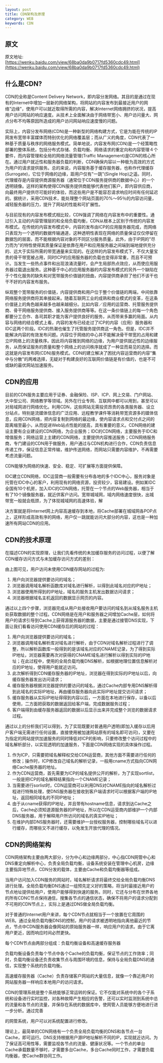 ```yaml
---
layout: post
title: CDN架构及原理
category: WEB
keywords: CDN
---
```

## 原文
原文地址:[https://wenku.baidu.com/view/68ba0da9b0717fd5360cdc49.html](https://wenku.baidu.com/view/68ba0da9b0717fd5360cdc49.html)

## 什么是CDN?

CDN的全称是Content Delivery Network，即内容分发网络。其目的是通过在现有的Internet中增加一层新的网络架构，将网站的内容发布到最接近用户的网络"边缘"，使用户可以就近取得所需的内容，解决Internet网络拥挤的状况，提高用户访问网站的响应速度。从技术上全面解决由于网络带宽小、用户访问量大、网点分布不均等原因所造成的用户访问网站响应速度慢的问题。

实际上，内容分发布网络(CDN)是一种新型的网络构建方式，它是为能在传统的IP网发布宽带丰富媒体而特别优化的网络覆盖层；而从广义的角度，CDN代表了一种基于质量与秩序的网络服务模式。简单地说，内容发布网(CDN)是一个经策略性部署的整体系统，包括分布式存储、负载均衡、网络请求的重定向和内容管理４个要件，而内容管理和全局的网络流量管理(Traffic Management)是CDN的核心所在。通过用户就近性和服务器负载的判断，CDN确保内容以一种极为高效的方式为用户的请求提供服务。总的来说，内容服务基于缓存服务器，也称作代理缓存(Surrogate)，它位于网络的边缘，距用户仅有"一跳"(Single Hop)之遥。同时，代理缓存是内容提供商源服务器（通常位于CDN服务提供商的数据中心）的一个透明镜像。这样的架构使得CDN服务提供商能够代表他们客户，即内容供应商，向最终用户提供尽可能好的体验，而这些用户是不能容忍请求响应时间有任何延迟的。据统计，采用CDN技术，能处理整个网站页面的70%～95％的内容访问量，减轻服务器的压力，提升了网站的性能和可扩展性。

与目前现有的内容发布模式相比较，CDN强调了网络在内容发布中的重要性。通过引入主动的内容管理层的和全局负载均衡，CDN从根本上区别于传统的内容发布模式。在传统的内容发布模式中，内容的发布由ICP的应用服务器完成，而网络只表现为一个透明的数据传输通道，这种透明性表现在网络的质量保证仅仅停留在数据包的层面，而不能根据内容对象的不同区分服务质量。此外，由于IP网的"尽力而为"的特性使得其质量保证是依靠在用户和应用服务器之间端到端地提供充分的、远大于实际所需的带宽通量来实现的。在这样的内容发布模式下，不仅大量宝贵的骨干带宽被占用，同时ICP的应用服务器的负载也变得非常重，而且不可预计。当发生一些热点事件和出现浪涌流量时，会产生局部热点效应，从而使应用服务器过载退出服务。这种基于中心的应用服务器的内容发布模式的另外一个缺陷在于个性化服务的缺失和对宽带服务价值链的扭曲，内容提供商承担了他们不该干也干不好的内容发布服务。

纵观整个宽带服务的价值链，内容提供商和用户位于整个价值链的两端，中间依靠网络服务提供商将其串接起来。随着互联网工业的成熟和商业模式的变革，在这条价值链上的角色越来越多也越来越细分。比如内容／应用的运营商、托管服务提供商、骨干网络服务提供商、接入服务提供商等等。在这一条价值链上的每一个角色都要分工合作、各司其职才能为客户提供良好的服务，从而带来多赢的局面。从内容与网络的结合模式上看，内容的发布已经走过了ICP的内容（应用）服务器和IDC这两个阶段。IDC的热潮也催生了托管服务提供商这一角色。但是，IDC并不能解决内容的有效发布问题。内容位于网络的中心并不能解决骨干带宽的占用和建立IP网络上的流量秩序。因此将内容推到网络的边缘，为用户提供就近性的边缘服务，从而保证服务的质量和整个网络上的访问秩序就成了一种显而易见的选择。而这就是内容发布网(CDN)服务模式。CDN的建立解决了困扰内容运营商的内容"集中与分散"的两难选择，无疑对于构建良好的互联网价值链是有价值的，也是不可或缺的最优网站加速服务。

## CDN的应用

目前的CDN服务主要应用于证券、金融保险、ISP、ICP、网上交易、门户网站、大中型公司、网络教学等领域。另外在行业专网、互联网中都可以用到，甚至可以对局域网进行网络优化。利用CDN，这些网站无需投资昂贵的各类服务器、设立分站点，特别是流媒体信息的广泛应用、远程教学课件等消耗带宽资源多的媒体信息，应用CDN网络，把内容复制到网络的最边缘，使内容请求点和交付点之间的距离缩至最小，从而促进Web站点性能的提高，具有重要的意义。CDN网络的建设主要有企业建设的CDN网络，为企业服务；IDC的CDN网络，主要服务于IDC和增值服务；网络运营上主建的CDN网络，主要提供内容推送服务；CDN网络服务商，专门建设的CDN用于做服务，用户通过与CDN机构进行合作，CDN负责信息传递工作，保证信息正常传输，维护传送网络，而网站只需要内容维护，不再需要考虑流量问题。

CDN能够为网络的快速、安全、稳定、可扩展等方面提供保障。

IDC建立CDN网络，IDC运营商一般需要有分布各地的多个IDC中心，服务对象是托管在IDC中心的客户，利用现有的网络资源，投资较少，容易建设。例如某IDC全国有10个机房，加入IDC的CDN网络，托管在一个节点的Web服务器，相当于有了10个镜像服务器，就近供客户访问。宽带城域网，域内网络速度很快，出城带宽一般就会瓶颈，为了体现城域网的高速体验，解

决方案就是将Internet网上内容高速缓存到本地，将Cache部署在城域网各POP点上，这样形成高效有序的网络，用户仅一跳就能访问大部分的内容，这也是一种加速所有网站CDN的应用。

## CDN的技术原理

在描述CDN的实现原理，让我们先看传统的未加缓存服务的访问过程，以便了解CDN缓存访问方式与未加缓存访问方式的差别：

由上图可见，用户访问未使用CDN缓存网站的过程为:

1. 用户向浏览器提供要访问的域名；
2. 浏览器调用域名解析函数库对域名进行解析，以得到此域名对应的IP地址；
3. 浏览器使用所得到的IP地址，域名的服务主机发出数据访问请求；
4. 浏览器根据域名主机返回的数据显示网页的内容。

通过以上四个步骤，浏览器完成从用户处接收用户要访问的域名到从域名服务主机处获取数据的整个过程。CDN网络是在用户和服务器之间增加Cache层，如何将用户的请求引导到Cache上获得源服务器的数据，主要是通过接管DNS实现，下面让我们看看访问使用CDN缓存后的网站的过程：


1. 用户向浏览器提供要访问的域名；
2. 浏览器调用域名解析库对域名进行解析，由于CDN对域名解析过程进行了调整，所以解析函数库一般得到的是该域名对应的CNAME记录，为了得到实际IP地址，浏览器需要再次对获得的CNAME域名进行解析以得到实际的IP地址；在此过程中，使用的全局负载均衡DNS解析，如根据地理位置信息解析对应的IP地址，使得用户能就近访问。
3. 此次解析得到CDN缓存服务器的IP地址，浏览器在得到实际的IP地址以后，向缓存服务器发出访问请求；
3. 缓存服务器根据浏览器提供的要访问的域名，通过Cache内部专用DNS解析得到此域名的实际IP地址，再由缓存服务器向此实际IP地址提交访问请求；
3. 缓存服务器从实际IP地址得得到内容以后，一方面在本地进行保存，以备以后使用，二方面把获取的数据返回给客户端，完成数据服务过程；
3. 客户端得到由缓存服务器返回的数据以后显示出来并完成整个浏览的数据请求过程。

通过以上的分析我们可以得到，为了实现既要对普通用户透明(即加入缓存以后用户客户端无需进行任何设置，直接使用被加速网站原有的域名即可访问)，又要在为指定的网站提供加速服务的同时降低对ICP的影响，只要修改整个访问过程中的域名解析部分，以实现透明的加速服务，下面是CDN网络实现的具体操作过程。

1. 作为ICP，只需要把域名解释权交给CDN运营商，其他方面不需要进行任何的修改；操作时，ICP修改自己域名的解析记录，一般用cname方式指向CDN网络Cache服务器的地址。
2. 作为CDN运营商，首先需要为ICP的域名提供公开的解析，为了实现sortlist，一般是把ICP的域名解释结果指向一个CNAME记录；
3. 当需要进行sorlist时，CDN运营商可以利用DNS对CNAME指向的域名解析过程进行特殊处理，使DNS服务器在接收到客户端请求时可以根据客户端的IP地址，返回相同域名的不同IP地址；
4. 由于从cname获得的IP地址，并且带有hostname信息，请求到达Cache之后，Cache必须知道源服务器的IP地址，所以在CDN运营商内部维护一个内部DNS服务器，用于解释用户所访问的域名的真实IP地址；
5. 在维护内部DNS服务器时，还需要维护一台授权服务器，控制哪些域名可以进行缓存，而哪些又不进行缓存，以免发生开放代理的情况。

## CDN的网络架构

CDN网络架构主要由两大部分，分为中心和边缘两部分，中心指CDN网管中心和DNS重定向解析中心，负责全局负载均衡，设备系统安装在管理中心机房，边缘主要指异地节点，CDN分发的载体，主要由Cache和负载均衡器等组成。

当用户访问加入CDN服务的网站时，域名解析请求将最终交给全局负载均衡DNS进行处理。全局负载均衡DNS通过一组预先定义好的策略，将当时最接近用户的节点地址提供给用户，使用户能够得到快速的服务。同时，它还与分布在世界各地的所有CDNC节点保持通信，搜集各节点的通信状态，确保不将用户的请求分配到不可用的CDN节点上，实际上是通过DNS做全局负载均衡。

对于普通的Internet用户来讲，每个CDN节点就相当于一个放置在它周围的WEB。通过全局负载均衡DNS的控制，用户的请求被透明地指向离他最近的节点，节点中CDN服务器会像网站的原始服务器一样，响应用户的请求。由于它离用户更近，因而响应时间必然更快。

每个CDN节点由两部分组成：负载均衡设备和高速缓存服务器

负载均衡设备负责每个节点中各个Cache的负载均衡，保证节点的工作效率；同时，负载均衡设备还负责收集节点与周围环境的信息，保持与全局负载DNS的通信，实现整个系统的负载均衡。

高速缓存服务器（Cache）负责存储客户网站的大量信息，就像一个靠近用户的网站服务器一样响应本地用户的访问请求。

CDN的管理系统是整个系统能够正常运转的保证。它不仅能对系统中的各个子系统和设备进行实时监控，对各种故障产生相应的告警，还可以实时监测到系统中总的流量和各节点的流量，并保存在系统的数据库中，使网管人员能够方便地进行进一步分析。通过完善

的网管系统，用户可以对系统配置进行修改。

理论上，最简单的CDN网络有一个负责全局负载均衡的DNS和各节点一台Cache，即可运行。DNS支持根据用户源IP地址解析不同的IP，实现就近访问。为了保证高可用性等，需要监视各节点的流量、健康状况等。一个节点的单台Cache承载数量不够时，才需要多台Cache，多台Cache同时工作，才需要负载均衡器，使Cache群协同工作。